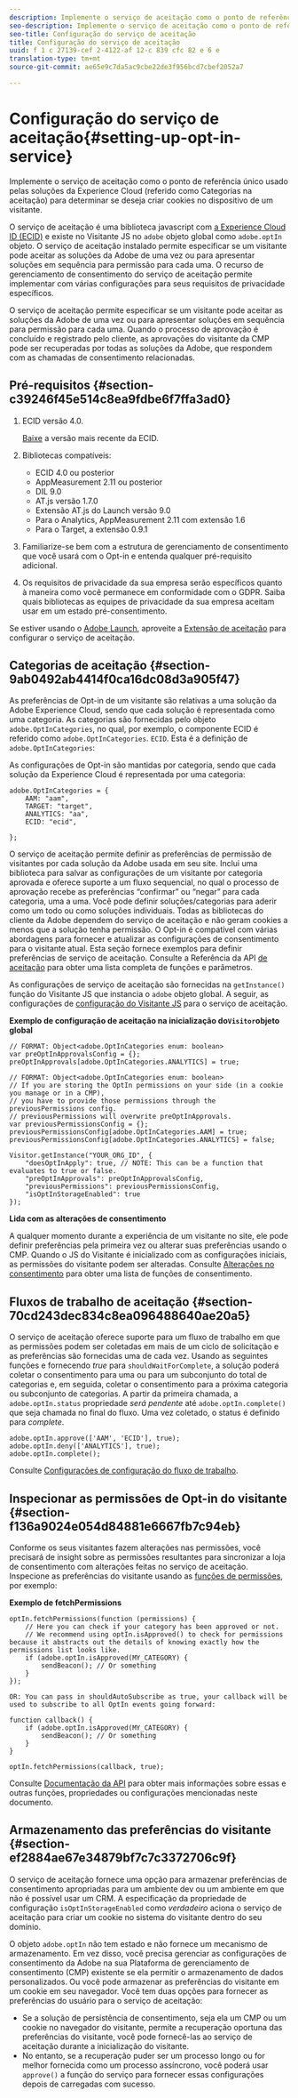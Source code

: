```yaml
---
description: Implemente o serviço de aceitação como o ponto de referência único usado pelas soluções da Experience Cloud (referido como Categorias na aceitação) para determinar se deseja criar cookies no dispositivo de um visitante.
seo-description: Implemente o serviço de aceitação como o ponto de referência único usado pelas soluções da Experience Cloud (referido como Categorias na aceitação) para determinar se deseja criar cookies no dispositivo de um visitante.
seo-title: Configuração do serviço de aceitação
title: Configuração do serviço de aceitação
uuid: f 1 c 27139-cef 2-4122-af 12-c 839 cfc 82 e 6 e
translation-type: tm+mt
source-git-commit: ae65e9c7da5ac9cbe22de3f956bcd7cbef2052a7

---
```



# Configuração do serviço de aceitação{#setting-up-opt-in-service}

Implemente o serviço de aceitação como o ponto de referência único usado pelas soluções da Experience Cloud (referido como Categorias na aceitação) para determinar se deseja criar cookies no dispositivo de um visitante.

O serviço de aceitação é uma biblioteca javascript com [a Experience Cloud ID (ECID)](https://marketing.adobe.com/resources/help/en_US/mcvid/) e existe no Visitante JS no `adobe` objeto global como `adobe.optIn` objeto. O serviço de aceitação instalado permite especificar se um visitante pode aceitar as soluções da Adobe de uma vez ou para apresentar soluções em sequência para permissão para cada uma. O recurso de gerenciamento de consentimento do serviço de aceitação permite implementar com várias configurações para seus requisitos de privacidade específicos.

O serviço de aceitação permite especificar se um visitante pode aceitar as soluções da Adobe de uma vez ou para apresentar soluções em sequência para permissão para cada uma. Quando o processo de aprovação é concluído e registrado pelo cliente, as aprovações do visitante da CMP pode ser recuperadas por todas as soluções da Adobe, que respondem com as chamadas de consentimento relacionadas.

## Pré-requisitos {#section-c39246f45e514c8ea9fdbe6f7ffa3ad0}

1. ECID versão 4.0.

   [Baixe](https://github.com/Adobe-Marketing-Cloud/id-service/releases) a versão mais recente da ECID.

1. Bibliotecas compatíveis:

   * ECID 4.0 ou posterior
   * AppMeasurement 2.11 ou posterior
   * DIL 9.0
   * AT.js versão 1.7.0
   * Extensão AT.js do Launch versão 9.0
   * Para o Analytics, AppMeasurement 2.11 com extensão 1.6
   * Para o Target, a extensão 0.9.1

1. Familiarize-se bem com a estrutura de gerenciamento de consentimento que você usará com o Opt-in e entenda qualquer pré-requisito adicional.

   <!--
   For IAB, see here for additional pre-reqs.
   -->

1. Os requisitos de privacidade da sua empresa serão específicos quanto à maneira como você permanece em conformidade com o GDPR. Saiba quais bibliotecas as equipes de privacidade da sua empresa aceitam usar em um estado pré-consentimento.

Se estiver usando o [Adobe Launch](https://docs.adobelaunch.com/), aproveite a [Extensão de aceitação](../../mcvid-implementation-guides/opt-in-service/launch.md) para configurar o serviço de aceitação.

## Categorias de aceitação {#section-9ab0492ab4414f0ca16dc08d3a905f47}

As preferências de Opt-in de um visitante são relativas a uma solução da Adobe Experience Cloud, sendo que cada solução é representada como uma categoria. As categorias são fornecidas pelo objeto `adobe.OptInCategories`, no qual, por exemplo, o componente ECID é referido como `adobe.OptInCategories`. `ECID`. Esta é a definição de `adobe.OptInCategories`:

As configurações de Opt-in são mantidas por categoria, sendo que cada solução da Experience Cloud é representada por uma categoria:

```
adobe.OptInCategories = { 
    AAM: "aam", 
    TARGET: "target",  
    ANALYTICS: "aa", 
    ECID: "ecid", 
     
};
```

O serviço de aceitação permite definir as preferências de permissão de visitantes por cada solução da Adobe usada em seu site. Inclui uma biblioteca para salvar as configurações de um visitante por categoria aprovada e oferece suporte a um fluxo sequencial, no qual o processo de aprovação recebe as preferências “confirmar” ou “negar” para cada categoria, uma a uma. Você pode definir soluções/categorias para aderir como um todo ou como soluções individuais.
Todas as bibliotecas do cliente da Adobe dependem do serviço de aceitação e não geram cookies a menos que a solução tenha permissão. O Opt-in é compatível com várias abordagens para fornecer e atualizar as configurações de consentimento para o visitante atual. Esta seção fornece exemplos para definir preferências de serviço de aceitação. Consulte a Referência da API [de aceitação](../../mcvid-implementation-guides/opt-in-service/api.md#reference-4f30152333dd4990ab10c1b8b82fc867) para obter uma lista completa de funções e parâmetros.

As configurações de serviço de aceitação são fornecidas na `getInstance()` função do Visitante JS que instancia o `adobe` objeto global. A seguir, as configurações de [configuração do Visitante JS](../../mcvid-implementation-guides/opt-in-service/api.md#section-d66018342baf401389f248bb381becbf) para o serviço de aceitação.

**Exemplo de configuração de aceitação na inicialização do`Visitor`objeto global**

```
// FORMAT: Object<adobe.OptInCategories enum: boolean> 
var preOptInApprovalsConfig = {}; 
preOptInApprovals[adobe.OptInCategories.ANALYTICS] = true; 
  
// FORMAT: Object<adobe.OptInCategories enum: boolean> 
// If you are storing the OptIn permissions on your side (in a cookie you manage or in a CMP), 
// you have to provide those permissions through the previousPermissions config. 
// previousPermissions will overwrite preOptInApprovals. 
var previousPermissionsConfig = {}; 
previousPermissionsConfig[adobe.OptInCategories.AAM] = true; 
previousPermissionsConfig[adobe.OptInCategories.ANALYTICS] = false; 
  
Visitor.getInstance("YOUR_ORG_ID", { 
    "doesOptInApply": true, // NOTE: This can be a function that evaluates to true or false. 
    "preOptInApprovals": preOptInApprovalsConfig, 
    "previousPermissions": previousPermissionsConfig, 
    "isOptInStorageEnabled": true 
});
```

**Lida com as alterações de consentimento**

A qualquer momento durante a experiência de um visitante no site, ele pode definir preferências pela primeira vez ou alterar suas preferências usando o CMP. Quando o JS do Visitante é inicializado com as configurações iniciais, as permissões do visitante podem ser alteradas. Consulte [Alterações no consentimento](../../mcvid-implementation-guides/opt-in-service/api.md#section-c3d85403ff0d4394bd775c39f3d001fc) para obter uma lista de funções de consentimento.

<!--
<p> *** <b>sample code block </b>*** </p>
-->

## Fluxos de trabalho de aceitação {#section-70cd243dec834c8ea096488640ae20a5}

O serviço de aceitação oferece suporte para um fluxo de trabalho em que as permissões podem ser coletadas em mais de um ciclo de solicitação e as preferências são fornecidas uma de cada vez. Usando as seguintes funções e fornecendo *true* para `shouldWaitForComplete`, a solução poderá coletar o consentimento para uma ou para um subconjunto do total de categorias e, em seguida, coletar o consentimento para a próxima categoria ou subconjunto de categorias. A partir da primeira chamada, a `adobe.optIn.status` propriedade *será pendente* até `adobe.optIn.complete()` que seja chamada no final do fluxo. Uma vez coletado, o status é definido para *complete*.

```
adobe.optIn.approve(['AAM', 'ECID'], true); 
adobe.optIn.deny(['ANALYTICS'], true); 
adobe.optIn.complete();
```

Consulte [Configurações de configuração do fluxo de trabalho](../../mcvid-implementation-guides/opt-in-service/api.md#section-2c5adfa5459c4e72b96d2693123a53c2).

## Inspecionar as permissões de Opt-in do visitante {#section-f136a9024e054d84881e6667fb7c94eb}

Conforme os seus visitantes fazem alterações nas permissões, você precisará de insight sobre as permissões resultantes para sincronizar a loja de consentimento com alterações feitas no serviço de aceitação. Inspecione as preferências do visitante usando as [funções de permissões](../../mcvid-implementation-guides/opt-in-service/api.md#section-7fe57279b5b44b4f8fe47e336df60155), por exemplo:

**Exemplo de fetchPermissions**

```
optIn.fetchPermissions(function (permissions) { 
    // Here you can check if your category has been approved or not. 
    // We recommend using optIn.isApproved() to check for permissions because it abstracts out the details of knowing exactly how the permissions list looks like. 
    if (adobe.optIn.isApproved(MY_CATEGORY) { 
        sendBeacon(); // Or something 
    } 
});

OR: You can pass in shouldAutoSubscribe as true, your callback will be used to subscribe to all OptIn events going forward:

function callback() { 
    if (adobe.optIn.isApproved(MY_CATEGORY) { 
        sendBeacon(); // Or something 
    } 
}

optIn.fetchPermissions(callback, true);
```

Consulte  [Documentação da API](../../mcvid-implementation-guides/opt-in-service/api.md#reference-4f30152333dd4990ab10c1b8b82fc867) para obter mais informações sobre essas e outras funções, propriedades ou configurações mencionadas neste documento.

## Armazenamento das preferências do visitante {#section-ef2884ae67e34879bf7c7c3372706c9f}

O serviço de aceitação fornece uma opção para armazenar preferências de consentimento apropriadas para um ambiente dev ou um ambiente em que não é possível usar um CRM. A especificação da propriedade de configuração `isOptInStorageEnabled` como *verdadeiro* aciona o serviço de aceitação para criar um cookie no sistema do visitante dentro do seu domínio.

O objeto `adobe.optIn` não tem estado e não fornece um mecanismo de armazenamento. Em vez disso, você precisa gerenciar as configurações de consentimento da Adobe na sua Plataforma de gerenciamento de consentimento (CMP) existente se ela permitir o armazenamento de dados personalizados. Ou você pode armazenar as preferências do visitante em um cookie em seu navegador. Você tem duas opções para fornecer as preferências do usuário para o serviço de aceitação:

* Se a solução de persistência de consentimento, seja ela um CMP ou um cookie no navegador do visitante, permite a recuperação oportuna das preferências do visitante, você pode fornecê-las ao serviço de aceitação durante a inicialização do visitante.
* No entanto, se a recuperação puder ser um processo longo ou for melhor fornecida como um processo assíncrono, você poderá usar `approve()` a função do serviço para fornecer essas configurações depois de carregadas com sucesso.

